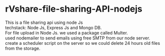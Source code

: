 # rVshare-file-sharing-API-nodejs

This is  a file sharing api using node Js  
techstack: Node Js, Express Js and Mongo DB. <br>
For file upload  in Node Js. we used a package called Multer.<br>
used nodemailer to send emails using free SMTP from our node server.<br>
create a scheduler  script on the server so we could delete 24 hours old files from the storage.
